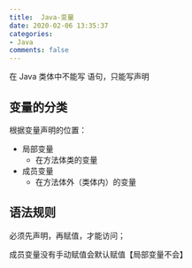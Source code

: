 ```yaml
---
title:  Java-变量
date: 2020-02-06 13:35:37
categories:
- Java
comments: false
---
```



在 Java 类体中不能写 语句，只能写声明

<!-- more -->



## 变量的分类

根据变量声明的位置：
- 局部变量
	- 在方法体类的变量
- 成员变量
  - 在方法体外（类体内）的变量



## 语法规则

必须先声明，再赋值，才能访问；

成员变量没有手动赋值会默认赋值【局部变量不会】